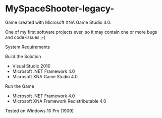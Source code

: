 # MySpaceShooter-legacy-
Game created with Microsoft XNA Game Studio 4.0. 

One of my first software projects ever, so it may contain one or more bugs and code-issues ;-)

System Requirements

Build the Solution
- Visual Studio 2010
- Microsoft .NET Framework 4.0
- Microsoft XNA Game Studio 4.0

Run the Game
- Microsoft .NET Framework 4.0
- Microsoft XNA Framework Redistributable 4.0 

Tested on Windows 10 Pro (1909)
